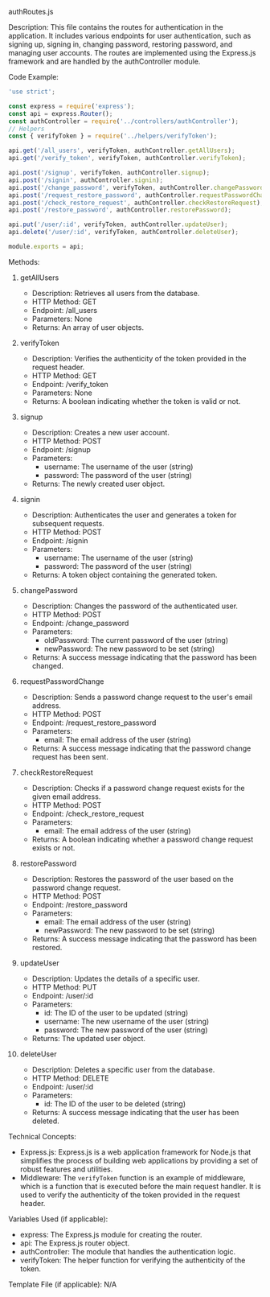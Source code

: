 authRoutes.js

Description:
This file contains the routes for authentication in the application. It includes various endpoints for user authentication, such as signing up, signing in, changing password, restoring password, and managing user accounts. The routes are implemented using the Express.js framework and are handled by the authController module.

Code Example:
```javascript
'use strict';

const express = require('express');
const api = express.Router();
const authController = require('../controllers/authController');
// Helpers
const { verifyToken } = require('../helpers/verifyToken');

api.get('/all_users', verifyToken, authController.getAllUsers);
api.get('/verify_token', verifyToken, authController.verifyToken);

api.post('/signup', verifyToken, authController.signup);
api.post('/signin', authController.signin);
api.post('/change_password', verifyToken, authController.changePassword);
api.post('/request_restore_password', authController.requestPasswordChange);
api.post('/check_restore_request', authController.checkRestoreRequest);
api.post('/restore_password', authController.restorePassword);

api.put('/user/:id', verifyToken, authController.updateUser);
api.delete('/user/:id', verifyToken, authController.deleteUser);

module.exports = api;
```

Methods:
1. getAllUsers
   - Description: Retrieves all users from the database.
   - HTTP Method: GET
   - Endpoint: /all_users
   - Parameters: None
   - Returns: An array of user objects.

2. verifyToken
   - Description: Verifies the authenticity of the token provided in the request header.
   - HTTP Method: GET
   - Endpoint: /verify_token
   - Parameters: None
   - Returns: A boolean indicating whether the token is valid or not.

3. signup
   - Description: Creates a new user account.
   - HTTP Method: POST
   - Endpoint: /signup
   - Parameters:
     - username: The username of the user (string)
     - password: The password of the user (string)
   - Returns: The newly created user object.

4. signin
   - Description: Authenticates the user and generates a token for subsequent requests.
   - HTTP Method: POST
   - Endpoint: /signin
   - Parameters:
     - username: The username of the user (string)
     - password: The password of the user (string)
   - Returns: A token object containing the generated token.

5. changePassword
   - Description: Changes the password of the authenticated user.
   - HTTP Method: POST
   - Endpoint: /change_password
   - Parameters:
     - oldPassword: The current password of the user (string)
     - newPassword: The new password to be set (string)
   - Returns: A success message indicating that the password has been changed.

6. requestPasswordChange
   - Description: Sends a password change request to the user's email address.
   - HTTP Method: POST
   - Endpoint: /request_restore_password
   - Parameters:
     - email: The email address of the user (string)
   - Returns: A success message indicating that the password change request has been sent.

7. checkRestoreRequest
   - Description: Checks if a password change request exists for the given email address.
   - HTTP Method: POST
   - Endpoint: /check_restore_request
   - Parameters:
     - email: The email address of the user (string)
   - Returns: A boolean indicating whether a password change request exists or not.

8. restorePassword
   - Description: Restores the password of the user based on the password change request.
   - HTTP Method: POST
   - Endpoint: /restore_password
   - Parameters:
     - email: The email address of the user (string)
     - newPassword: The new password to be set (string)
   - Returns: A success message indicating that the password has been restored.

9. updateUser
   - Description: Updates the details of a specific user.
   - HTTP Method: PUT
   - Endpoint: /user/:id
   - Parameters:
     - id: The ID of the user to be updated (string)
     - username: The new username of the user (string)
     - password: The new password of the user (string)
   - Returns: The updated user object.

10. deleteUser
    - Description: Deletes a specific user from the database.
    - HTTP Method: DELETE
    - Endpoint: /user/:id
    - Parameters:
      - id: The ID of the user to be deleted (string)
    - Returns: A success message indicating that the user has been deleted.

Technical Concepts:
- Express.js: Express.js is a web application framework for Node.js that simplifies the process of building web applications by providing a set of robust features and utilities.
- Middleware: The `verifyToken` function is an example of middleware, which is a function that is executed before the main request handler. It is used to verify the authenticity of the token provided in the request header.

Variables Used (if applicable):
- express: The Express.js module for creating the router.
- api: The Express.js router object.
- authController: The module that handles the authentication logic.
- verifyToken: The helper function for verifying the authenticity of the token.

Template File (if applicable):
N/A